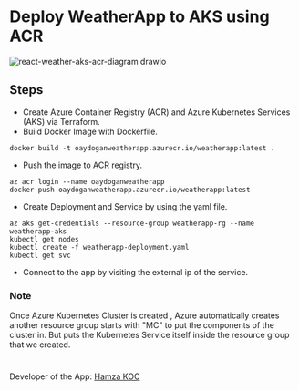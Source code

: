 # Deploy WeatherApp to AKS using ACR

![react-weather-aks-acr-diagram drawio](https://user-images.githubusercontent.com/113396342/221478940-4180565c-1469-4edd-b7e5-1c38a5df5bc8.png)

## Steps

- Create Azure Container Registry (ACR) and Azure Kubernetes Services (AKS) via Terraform.
- Build Docker Image with Dockerfile.
```
docker build -t oaydoganweatherapp.azurecr.io/weatherapp:latest .
```
- Push the image to ACR registry.
```
az acr login --name oaydoganweatherapp
docker push oaydoganweatherapp.azurecr.io/weatherapp:latest
```
- Create Deployment and Service by using the yaml file.
```
az aks get-credentials --resource-group weatherapp-rg --name weatherapp-aks
kubectl get nodes
kubectl create -f weatherapp-deployment.yaml
kubectl get svc
```
- Connect to the app by visiting the external ip of the service.

### Note
Once Azure Kubernetes Cluster is created , Azure automatically creates another resource group starts with "MC" to put the components of the cluster in. But puts the Kubernetes Service itself inside the resource group that we created.

#

Developer of the App: <a href="https://github.com/hamzakoc/Wheather_App_React" target="_blank">Hamza KOC</a>
